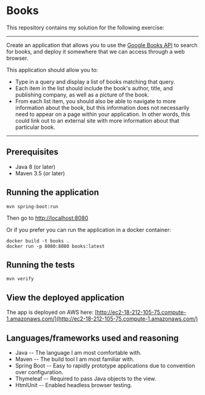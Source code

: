 # Books

This repository contains my solution for the following exercise:

---

Create an application that allows you to use the [Google Books API](https://developers.google.com/books/docs/overview) to search for books, and deploy it somewhere that we can access through a web browser.

This application should allow you to:
- Type in a query and display a list of books matching that query.
- Each item in the list should include the book's author, title, and publishing company, as well as a picture of the book.
- From each list item, you should also be able to navigate to more information about the book, but this information does not necessarily need to appear on a page within your application. In other words, this could link out to an external site with more information about that particular book.

---

## Prerequisites

- Java 8 (or later)
- Maven 3.5 (or later)

## Running the application

```
mvn spring-boot:run
```

Then go to [http://localhost:8080](http://localhost:8080)

Or if you prefer you can run the application in a docker container:

```
docker build -t books . 
docker run -p 8080:8080 books:latest
```

## Running the tests

```
mvn verify
```

## View the deployed application

The app is deployed on AWS here:
[http://ec2-18-212-105-75.compute-1.amazonaws.com/](http://ec2-18-212-105-75.compute-1.amazonaws.com/)

## Languages/frameworks used and reasoning

- Java
-- The language I am most comfortable with.
- Maven
-- The build tool I am most familiar with.
- Spring Boot
-- Easy to rapidly prototype applications due to convention over configuration.
- Thymeleaf
-- Required to pass Java objects to the view.
- HtmlUnit 
-- Enabled headless browser testing.
